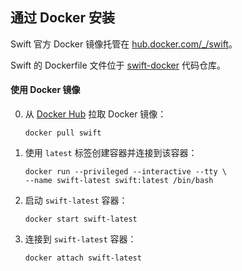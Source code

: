 ## 通过 Docker 安装

Swift 官方 Docker 镜像托管在 [hub.docker.com/_/swift](https://hub.docker.com/_/swift/)。

Swift 的 Dockerfile 文件位于 [swift-docker](https://github.com/swiftlang/swift-docker) 代码仓库。

#### 使用 Docker 镜像

0. 从 [Docker Hub](https://hub.docker.com/_/swift/) 拉取 Docker 镜像：

   ~~~ shell
   docker pull swift
   ~~~

0. 使用 `latest` 标签创建容器并连接到该容器：

   ~~~ shell
   docker run --privileged --interactive --tty \
   --name swift-latest swift:latest /bin/bash
   ~~~

0. 启动 `swift-latest` 容器：

   ~~~ shell
   docker start swift-latest
   ~~~

0. 连接到 `swift-latest` 容器：

   ~~~ shell
   docker attach swift-latest
   ~~~
